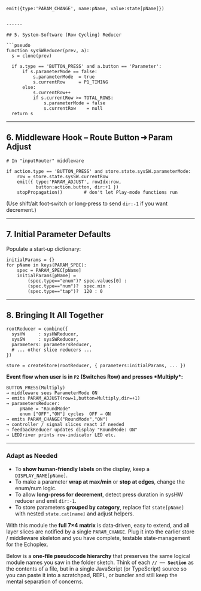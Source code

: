     emit({type:'PARAM_CHANGE', name:pName, value:state[pName]})
```

------

## 5. System‑Software (Row Cycling) Reducer

```pseudo
function sysSWReducer(prev, a):
  s = clone(prev)

  if a.type == 'BUTTON_PRESS' and a.button == 'Parameter':
      if s.parameterMode == false:
          s.parameterMode  = true
          s.currentRow     = P1_TIMING
      else:
          s.currentRow++
          if s.currentRow >= TOTAL_ROWS:
              s.parameterMode = false
              s.currentRow    = null
  return s
```

------

## 6. Middleware Hook – Route Button ➜ Param Adjust

```pseudo
# In "inputRouter" middleware

if action.type == 'BUTTON_PRESS' and store.state.sysSW.parameterMode:
    row = store.state.sysSW.currentRow
    emit({ type:'PARAM_ADJUST', rowIdx:row,
           button:action.button, dir:+1 })
    stopPropagation()        # don't let Play‑mode functions run
```

(Use shift/alt foot‑switch or long‑press to send `dir:-1` if you want decrement.)

------

## 7. Initial Parameter Defaults

Populate a start‑up dictionary:

```pseudo
initialParams = {}
for pName in keys(PARAM_SPEC):
    spec = PARAM_SPEC[pName]
    initialParams[pName] =
        (spec.type=="enum")? spec.values[0] :
        (spec.type=="num")?  spec.min :
        (spec.type=="tap")?  120 : 0
```

------

## 8. Bringing It All Together

```pseudo
rootReducer = combine({
  sysHW     : sysHWReducer,
  sysSW     : sysSWReducer,
  parameters: parametersReducer,
  # ... other slice reducers ...
})

store = createStore(rootReducer, { parameters:initialParams, ... })
```

**Event flow when user is in `P2` (Switches Row) and presses \*Multiply\*:**

```
BUTTON_PRESS(Multiply)
→ middleware sees ParameterMode ON
→ emits PARAM_ADJUST(row=1,button=Multiply,dir=+1)
→ parametersReducer:
     pName = "RoundMode"
     enum ["OFF","ON"] cycles  OFF → ON
→ emits PARAM_CHANGE("RoundMode","ON")
→ controller / signal slices react if needed
→ feedbackReducer updates display "RoundMode: ON"
→ LEDDriver prints row‑indicator LED etc.
```

------

### Adapt as Needed

- To **show human‑friendly labels** on the display, keep a `DISPLAY_NAME[pName]`.
- To make a parameter **wrap at max/min** or **stop at edges**, change the enum/num logic.
- To allow **long‑press for decrement**, detect press duration in sysHW reducer and emit `dir:-1`.
- To store parameters **grouped by category**, replace flat `state[pName]` with nested `state.cat[name]` and adjust helpers.

With this module the **full 7×4 matrix** is data‑driven, easy to extend, and all layer slices are notified by a single `PARAM_CHANGE`. Plug it into the earlier store / middleware skeleton and you have complete, testable state‑management for the Echoplex.



Below is a **one‑file pseudocode hierarchy** that preserves the same logical module names you saw in the folder sketch.
 Think of each **`// ── Section`** as the contents of a file, but in a single JavaScript (or TypeScript) source so you can paste it into a scratchpad, REPL, or bundler and still keep the mental separation of concerns.
